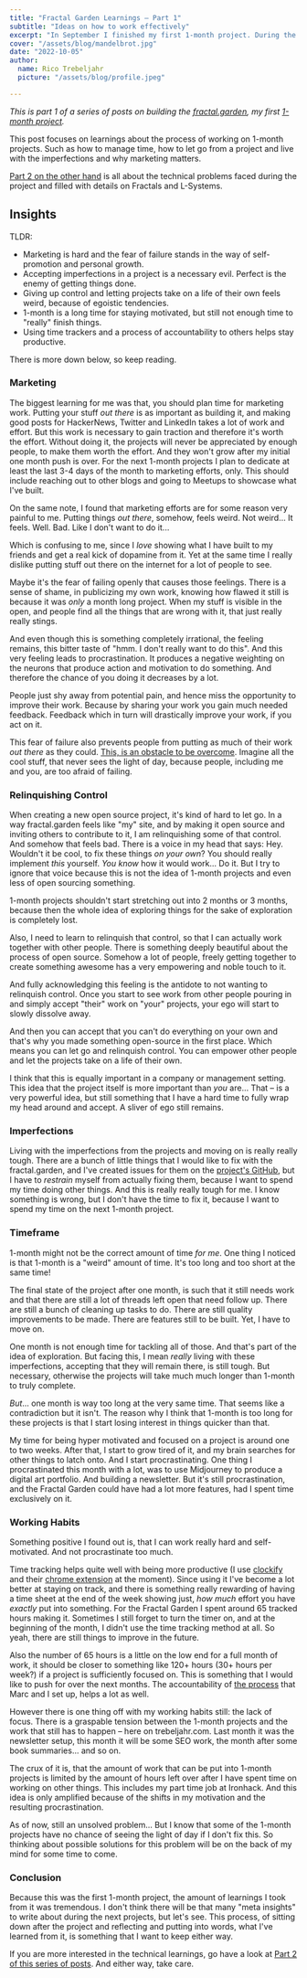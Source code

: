```yaml
---
title: "Fractal Garden Learnings – Part 1"
subtitle: "Ideas on how to work effectively"
excerpt: "In September I finished my first 1-month project. During the process I learned a lot about how I approach work and this post is a reflection and documentation on the process."
cover: "/assets/blog/mandelbrot.jpg"
date: "2022-10-05"
author:
  name: Rico Trebeljahr
  picture: "/assets/blog/profile.jpeg"

---
```


*This is part 1 of a series of posts on building the [fractal.garden](https://fractal.garden), my first [1-month project](/1-month-projects).*


This post focuses on learnings about the process of working on 1-month projects. Such as how to manage time, how to let go from a project and live with the imperfections and why marketing matters.

[Part 2 on the other hand](/posts/fractal-learnings-2) is all about the technical problems faced during the project and filled with details on Fractals and L-Systems.

## Insights

TLDR: 
- Marketing is hard and the fear of failure stands in the way of self-promotion and personal growth.
- Accepting imperfections in a project is a necessary evil. Perfect is the enemy of getting things done. 
- Giving up control and letting projects take on a life of their own feels weird, because of egoistic tendencies.
- 1-month is a long time for staying motivated, but still not enough time to "really" finish things.
- Using time trackers and a process of accountability to others helps stay productive.

There is more down below, so keep reading. 

### Marketing

The biggest learning for me was that, you should plan time for marketing work. Putting your stuff *out there* is as important as building it, and making good posts for HackerNews, Twitter and LinkedIn takes a lot of work and effort. But this work is necessary to gain traction and therefore it's worth the effort. Without doing it, the projects will never be appreciated by enough people, to make them worth the effort. And they won't grow after my initial one month push is over. For the next 1-month projects I plan to dedicate at least the last 3-4 days of the month to marketing efforts, only. This should include reaching out to other blogs and going to Meetups to showcase what I've built.

On the same note, I found that marketing efforts are for some reason very painful to me. Putting things *out there*, somehow, feels weird. Not weird... It feels. Well. Bad. Like I don't want to do it... 

Which is confusing to me, since I *love* showing what I have built to my friends and get a real kick of dopamine from it. Yet at the same time I really dislike putting stuff out there on the internet for a lot of people to see. 

Maybe it's the fear of failing openly that causes those feelings. There is a sense of shame, in publicizing my own work,  knowing how flawed it still is because it was *only* a month long project. When my stuff is visible in the open, and people find all the things that are wrong with it, that just really really stings. 

And even though this is something completely irrational, the feeling remains, this bitter taste of "hmm. I don't really want to do this". And this very feeling leads to procrastination. It produces a negative weighting on the neurons that produce action and motivation to do something. And therefore the chance of you doing it decreases by a lot.

People just shy away from potential pain, and hence miss the opportunity to improve their work. Because by sharing your work you gain much needed feedback. Feedback which in turn will drastically improve your work, if you act on it. 

This fear of failure also prevents people from putting as much of their work *out there* as they could. [This, is an obstacle to be overcome](/posts/fundamental-problems). Imagine all the cool stuff, that never sees the light of day, because people, including me and you, are too afraid of failing.

### Relinquishing Control

When creating a new open source project, it's kind of hard to let go. In a way fractal.garden feels like "my" site, and by making it open source and inviting others to contribute to it, I am relinquishing some of that control. And somehow that feels bad. There is a voice in my head that says: Hey. Wouldn't it be cool, to fix these things *on your own*? You should really implement *this* yourself. *You know* how it would work... Do it. But I try to ignore that voice because this is not the idea of 1-month projects and even less of open sourcing something. 

1-month projects shouldn't start stretching out into 2 months or 3 months, because then the whole idea of exploring things for the sake of exploration is completely lost. 

Also, I need to learn to relinquish that control, so that I can actually work together with other people. There is something deeply beautiful about the process of open source. Somehow a lot of people, freely getting together to create something awesome has a very empowering and noble touch to it. 

And fully acknowledging this feeling is the antidote to not wanting to relinquish control. Once you start to see work from other people pouring in and simply accept "their" work on "your" projects, your ego will start to slowly dissolve away.

And then you can accept that you can't do everything on your own and that's why you made something open-source in the first place. Which means you can let go and relinquish control. You can empower other people and let the projects take on a life of their own. 

I think that this is equally important in a company or management setting. This idea that the project itself is more important than *you* are... That – is a very powerful idea, but still something that I have a hard time to fully wrap my head around and accept. A sliver of ego still remains. 

### Imperfections

Living with the imperfections from the projects and moving on is really really tough. There are a bunch of little things that I would like to fix with the fractal.garden, and I've created issues for them on the [project's GitHub](https://github.com/trebeljahr/fractal-garden), but I have to *restrain* myself from actually fixing them, because I want to spend my time doing other things. And this is really really tough for me. I know something is wrong, but I don't have the time to fix it, because I want to spend my time on the next 1-month project.

### Timeframe

1-month might not be the correct amount of time *for me*. One thing I noticed is that 1-month is a "weird" amount of time. It's too long and too short at the same time! 

The final state of the project after one month, is such that it still needs work and that there are still a lot of threads left open that need follow up. There are still a bunch of cleaning up tasks to do. There are still quality improvements to be made. There are features still to be built. Yet, I have to move on.

One month is not enough time for tackling all of those. And that's part of the idea of exploration. But facing this, I mean *really* living with these imperfections, accepting that they will remain there, is still tough. But necessary, otherwise the projects will take much much longer than 1-month to truly complete.

*But*... one month is way too long at the very same time. That seems like a contradiction but it isn't. The reason why I think that 1-month is too long for these projects is that I start losing interest in things quicker than that. 

My time for being hyper motivated and focused on a project is around one to two weeks. After that, I start to grow tired of it, and my brain searches for other things to latch onto. And I start procrastinating. One thing I procrastinated this month with a lot, was to use Midjourney to produce a digital art portfolio. And building a newsletter. But it's still procrastination, and the Fractal Garden could have had a lot more features, had I spent time exclusively on it. 

### Working Habits

Something positive I found out is, that I can work really hard and self-motivated. And not procrastinate too much. 

Time tracking helps quite well with being more productive (I use [clockify](https://clockify.me/) and their [chrome extension](https://clockify.me/chrome-time-tracking) at the moment). Since using it I've become a lot better at staying on track, and there is something really rewarding of having a time sheet at the end of the week showing just, *how much* effort you have *exactly* put into something. For the Fractal Garden I spent around 65 tracked hours making it. Sometimes I still forget to turn the timer on, and at the beginning of the month, I didn't use the time tracking method at all. So yeah, there are still things to improve in the future.

Also the number of 65 hours is a little on the low end for a full month of work, it should be closer to something like 120+ hours (30+ hours per week?) if a project is sufficiently focused on. This is something that I would like to push for over the next months. The accountability of [the process](/posts/the-process) that Marc and I set up, helps a lot as well. 

However there is one thing off with my working habits still: the lack of focus. There is a graspable tension between the 1-month projects and the work that still has to happen – here on trebeljahr.com. Last month it was the newsletter setup, this month it will be some SEO work, the month after some book summaries... and so on.

The crux of it is, that the amount of work that can be put into 1-month projects is limited by the amount of hours left over after I have spent time on working on other things. This includes my part time job at Ironhack. And this idea is only amplified because of the shifts in my motivation and the resulting procrastination.

As of now, still an unsolved problem... But I know that some of the 1-month projects have no chance of seeing the light of day if I don't fix this. So thinking about possible solutions for this problem will be on the back of my mind for some time to come.

### Conclusion

Because this was the first 1-month project, the amount of learnings I took from it was tremendous. I don't think there will be that many "meta insights" to write about during the next projects, but let's see. This process, of sitting down after the project and reflecting and putting into words, what I've learned from it, is something that I want to keep either way. 

If you are more interested in the technical learnings, go have a look at [Part 2 of this series of posts](/posts/fractal-learnings-2). And either way, take care.

